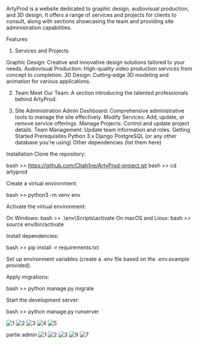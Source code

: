 
ArtyProd is a website dedicated to graphic design, audiovisual production, and 3D design. It offers a range of services and projects for clients to consult, along with sections showcasing the team and providing site administration capabilities.

Features
1. Services and Projects

Graphic Design: Creative and innovative design solutions tailored to your needs.
Audiovisual Production: High-quality video production services from concept to completion.
3D Design: Cutting-edge 3D modeling and animation for various applications.

2. Team
Meet Our Team: A section introducing the talented professionals behind ArtyProd.

3. Site Administration
Admin Dashboard: Comprehensive administrative tools to manage the site effectively.
Modify Services: Add, update, or remove service offerings.
Manage Projects: Control and update project details.
Team Management: Update team information and roles.
Getting Started
Prerequisites
Python 3.x
Django
PostgreSQL (or any other database you're using)
Other dependencies (list them here)


Installation
Clone the repository:

bash >>
https://github.com/Chah1ne/ArtyProd-project.git
bash >>
cd artyprod


Create a virtual environment:

bash >>
python3 -m venv env



Activate the virtual environment:

On Windows:
bash >>
.\env\Scripts\activate
On macOS and Linux:
bash >>
source env/bin/activate


Install dependencies:

bash >>
pip install -r requirements.txt

Set up environment variables (create a .env file based on the .env.example provided).

Apply migrations:

bash >>
python manage.py migrate

Start the development server:

bash >>
python manage.py runserver



![1](https://github.com/user-attachments/assets/4df99f35-a3ac-41ad-b5b6-50316cf4d9d7)
![2](https://github.com/user-attachments/assets/02d67105-3c75-41a3-9e1a-83be8a7bf5a8)
![3](https://github.com/user-attachments/assets/494e0647-8a89-4dba-9956-6373018c88ac)
![4](https://github.com/user-attachments/assets/ef305d85-740d-4bb1-82f0-d030f46b25ef)
![5](https://github.com/user-attachments/assets/af4d5939-02cd-40ce-bfac-dce29a367b78)


partie admin
![1](https://github.com/user-attachments/assets/e8ad2255-d2e4-47b6-8b3b-c69e5ce79ec5)
![2](https://github.com/user-attachments/assets/cbc7e328-f686-48b1-871e-abc74b3eacbb)
![3](https://github.com/user-attachments/assets/034f74e8-cff0-4dde-a19f-c8db5b7ae47b)
![9](https://github.com/user-attachments/assets/6343ae2d-e673-4f64-8738-9373cbe97b18)
![7](https://github.com/user-attachments/assets/92addca2-4eff-41b2-b899-51d8ce1bf15e)









